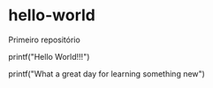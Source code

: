 # hello-world
Primeiro repositório

printf("Hello World!!!")

printf("What a great day for learning something new")
